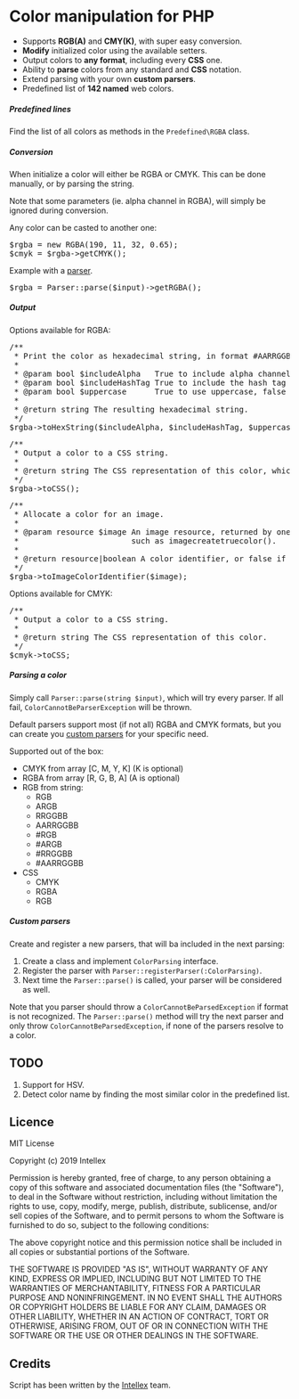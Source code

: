 # Color manipulation for PHP

* Supports __RGB(A)__ and __CMY(K)__, with super easy conversion.
* __Modify__ initialized color using the available setters.
* Output colors to __any format__, including every __CSS__ one.
* Ability to __parse__ colors from any standard and __CSS__ notation.
* Extend parsing with your own __custom parsers__.
* Predefined list of __142 named__ web colors.


##### Predefined lines

Find the list of all colors as methods in the <code>Predefined\RGBA</code> class.

##### Conversion

When initialize a color will either be RGBA or CMYK. This can be done manually, or by parsing the string.

Note that some parameters (ie. alpha channel in RGBA), will simply be ignored during conversion. 

Any color can be casted to another one:
<pre>
$rgba = new RGBA(190, 11, 32, 0.65);
$cmyk = $rgba->getCMYK(); 
</pre>

Example with a [parser](#parsing-a-color).
<pre>
$rgba = Parser::parse($input)->getRGBA(); 
</pre>

##### Output

Options available for RGBA:
<pre>
/**
 * Print the color as hexadecimal string, in format #AARRGGBB (# and AA are optional).
 *
 * @param bool $includeAlpha   True to include alpha channel in front.
 * @param bool $includeHashTag True to include the hash tag in front.
 * @param bool $uppercase      True to use uppercase, false to user lowercase.
 *
 * @return string The resulting hexadecimal string.
 */
$rgba->toHexString($includeAlpha, $includeHashTag, $uppercase);
</pre>

<pre>
/**
 * Output a color to a CSS string.
 *
 * @return string The CSS representation of this color, which always includes alpha.
 */
$rgba->toCSS();
</pre>

<pre>
/**
 * Allocate a color for an image.
 *
 * @param resource $image An image resource, returned by one of the image creation functions,
 *                        such as imagecreatetruecolor().
 *
 * @return resource|boolean A color identifier, or false if the allocation failed.
 */
$rgba->toImageColorIdentifier($image);
</pre>

Options available for CMYK:
<pre>
/**
 * Output a color to a CSS string.
 *
 * @return string The CSS representation of this color.
 */
$cmyk->toCSS;
</pre>

##### Parsing a color

Simply call <code>Parser::parse(string $input)</code>, which will try every parser.
If all fail, <code>ColorCannotBeParserException</code> will be thrown.

Default parsers support most (if not all) RGBA and CMYK formats, but you can create you [custom parsers](#custom-parsers) for your specific need. 

Supported out of the box:
* CMYK from array [C, M, Y, K] (K is optional)
* RGBA from array [R, G, B, A] (A is optional)
* RGB from string:
	* RGB
	*  ARGB
	*  RRGGBB
	*  AARRGGBB
	*  \#RGB
	*  \#ARGB
	*  \#RRGGBB
	*  \#AARRGGBB
* CSS
	* CMYK
	* RGBA
	* RGB

##### Custom parsers

Create and register a new parsers, that will ba included in the next parsing:
1. Create a class and implement <code>ColorParsing</code> interface.
2. Register the parser with <code>Parser::registerParser(:ColorParsing)</code>.
3. Next time the <code>Parser::parse()</code> is called, your parser will be considered as well.

Note that you parser should throw a <code>ColorCannotBeParsedException</code> if format is not recognized.
The <code>Parser::parse()</code> method will try the next parser and only throw <code>ColorCannotBeParsedException</code>, if none of the parsers resolve to a color.

TODO
--------------------
1. Support for HSV.
2. Detect color name by finding the most similar color in the predefined list.

Licence
--------------------
MIT License

Copyright (c) 2019 Intellex

Permission is hereby granted, free of charge, to any person obtaining a copy
of this software and associated documentation files (the "Software"), to deal
in the Software without restriction, including without limitation the rights
to use, copy, modify, merge, publish, distribute, sublicense, and/or sell
copies of the Software, and to permit persons to whom the Software is
furnished to do so, subject to the following conditions:

The above copyright notice and this permission notice shall be included in all
copies or substantial portions of the Software.

THE SOFTWARE IS PROVIDED "AS IS", WITHOUT WARRANTY OF ANY KIND, EXPRESS OR
IMPLIED, INCLUDING BUT NOT LIMITED TO THE WARRANTIES OF MERCHANTABILITY,
FITNESS FOR A PARTICULAR PURPOSE AND NONINFRINGEMENT. IN NO EVENT SHALL THE
AUTHORS OR COPYRIGHT HOLDERS BE LIABLE FOR ANY CLAIM, DAMAGES OR OTHER
LIABILITY, WHETHER IN AN ACTION OF CONTRACT, TORT OR OTHERWISE, ARISING FROM,
OUT OF OR IN CONNECTION WITH THE SOFTWARE OR THE USE OR OTHER DEALINGS IN THE
SOFTWARE.

Credits
--------------------
Script has been written by the [Intellex](https://intellex.rs/en) team.
